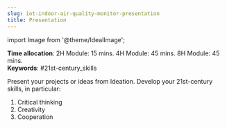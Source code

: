 ```yaml
---
slug: iot-indoor-air-quality-monitor-presentation
title: Presentation
---
```

import Image from '@theme/IdealImage';

**Time allocation**: 2H Module: 15 mins. 4H Module: 45 mins. 8H Module: 45 mins.  
**Keywords**: #21st-century_skills 

Present your projects or ideas from Ideation. Develop your 21st-century skills, in particular:

1. Critical thinking
2. Creativity
3. Cooperation